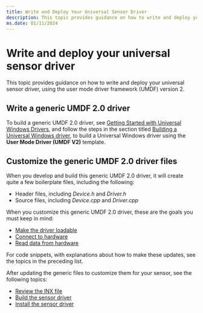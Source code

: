 ```yaml
---
title: Write and Deploy Your Universal Sensor Driver
description: This topic provides guidance on how to write and deploy your universal sensor driver, using the user mode driver framework (UMDF) version 2.
ms.date: 01/11/2024
---
```


# Write and deploy your universal sensor driver

This topic provides guidance on how to write and deploy your universal sensor driver, using the user mode driver framework (UMDF) version 2.

## Write a generic UMDF 2.0 driver

To build a generic UMDF 2.0 driver, see [Getting Started with Universal Windows Drivers](../develop/getting-started-with-windows-drivers.md), and follow the steps in the section titled [Building a Universal Windows driver](../develop/building-a-windows-driver.md), to build a Universal Windows driver using the **User Mode Driver (UMDF V2)** template.

## Customize the generic UMDF 2.0 driver files

When you develop and build this generic UMDF 2.0 driver, it will create quite a few boilerplate files, including the following:

- Header files, including *Device.h* and *Driver.h*
- Source files, including *Device.cpp* and *Driver.cpp*

When you customize this generic UMDF 2.0 driver, these are the goals you must keep in mind:

- [Make the driver loadable](make-the-driver-loadable.md)
- [Connect to hardware](connect-to-hardware.md)
- [Read data from hardware](read-data-from-hardware.md)

For code snippets, with explanations about how to make these updates, see the topics in the preceding list.

After updating the generic files to customize them for your sensor, see the following topics:

- [Review the INX file](review-and-revise-the-inf-file.md)
- [Build the sensor driver](build-the-sensor-driver.md)
- [Install the sensor driver](install-the-sensor-driver.md)
